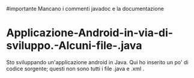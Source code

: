 #importante
Mancano i commenti javadoc e la documentazione
# Applicazione-Android-in-via-di-sviluppo.-Alcuni-file-.java
Sto sviluppando un'applicazione android in Java. Qui ho inserito un po' di codice sorgente; questi non sono tutti i file .java e .xml .
